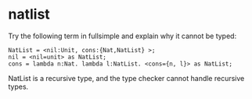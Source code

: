 # natlist

Try the following term in fullsimple and explain why it cannot be typed:

```
NatList = <nil:Unit, cons:{Nat,NatList} >;
nil = <nil=unit> as NatList;
cons = lambda n:Nat. lambda l:NatList. <cons={n, l}> as NatList;
```

NatList is a recursive type, and the type checker cannot handle recursive types.
